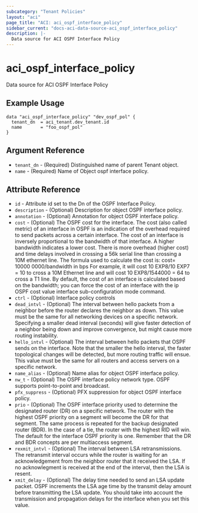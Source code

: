 ```yaml
---
subcategory: "Tenant Policies"
layout: "aci"
page_title: "ACI: aci_ospf_interface_policy"
sidebar_current: "docs-aci-data-source-aci_ospf_interface_policy"
description: |-
  Data source for ACI OSPF Interface Policy
---
```


# aci_ospf_interface_policy

Data source for ACI OSPF Interface Policy

## Example Usage

```hcl
data "aci_ospf_interface_policy" "dev_ospf_pol" {
  tenant_dn  = aci_tenant.dev_tenant.id
  name       = "foo_ospf_pol"
}
```

## Argument Reference

- `tenant_dn` - (Required) Distinguished name of parent Tenant object.
- `name` - (Required) Name of Object ospf interface policy.

## Attribute Reference

- `id` - Attribute id set to the Dn of the OSPF Interface Policy.
- `description` - (Optional) Description for object OSPF interface policy.
- `annotation` - (Optional) Annotation for object OSPF interface policy.
- `cost` - (Optional) The OSPF cost for the interface. The cost (also called metric) of an interface in OSPF is an indication of the overhead required to send packets across a certain interface. The cost of an interface is inversely proportional to the bandwidth of that interface. A higher bandwidth indicates a lower cost. There is more overhead (higher cost) and time delays involved in crossing a 56k serial line than crossing a 10M ethernet line. The formula used to calculate the cost is: cost= 10000 0000/bandwidth in bps For example, it will cost 10 EXP8/10 EXP7 = 10 to cross a 10M Ethernet line and will cost 10 EXP8/1544000 = 64 to cross a T1 line. By default, the cost of an interface is calculated based on the bandwidth; you can force the cost of an interface with the ip OSPF cost value interface sub-configuration mode command.
- `ctrl` - (Optional) Interface policy controls
- `dead_intvl` - (Optional) The interval between hello packets from a neighbor before the router declares the neighbor as down. This value must be the same for all networking devices on a specific network. Specifying a smaller dead interval (seconds) will give faster detection of a neighbor being down and improve convergence, but might cause more routing instability.
- `hello_intvl` - (Optional) The interval between hello packets that OSPF sends on the interface. Note that the smaller the hello interval, the faster topological changes will be detected, but more routing traffic will ensue. This value must be the same for all routers and access servers on a specific network.
- `name_alias` - (Optional) Name alias for object OSPF interface policy.
- `nw_t` - (Optional) The OSPF interface policy network type. OSPF supports point-to-point and broadcast.
- `pfx_suppress` - (Optional) PFX suppression for object OSPF interface policy.
- `prio` - (Optional) The OSPF interface priority used to determine the designated router (DR) on a specific network. The router with the highest OSPF priority on a segment will become the DR for that segment. The same process is repeated for the backup designated router (BDR). In the case of a tie, the router with the highest RID will win. The default for the interface OSPF priority is one. Remember that the DR and BDR concepts are per multiaccess segment.
- `rexmit_intvl` - (Optional) The interval between LSA retransmissions. The retransmit interval occurs while the router is waiting for an acknowledgement from the neighbor router that it received the LSA. If no acknowlegment is received at the end of the interval, then the LSA is resent.
- `xmit_delay` - (Optional) The delay time needed to send an LSA update packet. OSPF increments the LSA age time by the transmit delay amount before transmitting the LSA update. You should take into account the transmission and propagation delays for the interface when you set this value.

